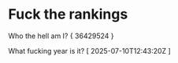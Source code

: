 # Fuck the rankings

Who the hell am I?
{ 36429524 }

What fucking year is it?
[ 2025-07-10T12:43:20Z ]
